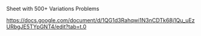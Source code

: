 Sheet with 500+ Variations Problems 

https://docs.google.com/document/d/1QG1d3Rahqwi1N3nCDTk68j1Qu_uEzURbgJE5TYpGNT4/edit?tab=t.0
